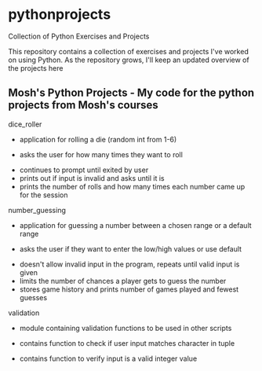 # pythonprojects
Collection of Python Exercises and Projects

This repository contains a collection of exercises and projects I've worked on using Python. 
As the repository grows, I'll keep an updated overview of the projects here

## Mosh's Python Projects - My code for the python projects from Mosh's courses

dice_roller 
- application for rolling a die (random int from 1-6) 
* asks the user for how many times they want to roll
+ continues to prompt until exited by user
+ prints out if input is invalid and asks until it is
+ prints the number of rolls and how many times each number  came up for the session

number_guessing
- application for guessing a number between a chosen range or a default range
* asks the user if they want to enter the low/high values or use default
+ doesn't allow invalid input in the program, repeats until valid input is given
+ limits the number of chances a player gets to guess the number
+ stores game history and prints number of games played and fewest guesses

validation
- module containing validation functions to be used in other scripts
* contains function to check if user input matches character in tuple
+ contains function to verify input is a valid integer value
